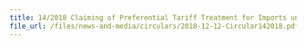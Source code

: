 ```yaml
---
title: 14/2018 Claiming of Preferential Tariff Treatment for Imports under the Comprehensive and Progressive Agreement for Trans-Pacific Partnership (CPTPP)
file_url: /files/news-and-media/circulars/2018-12-12-Circular142018.pdf
---
```

